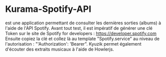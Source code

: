 # Kurama-Spotify-API

est une application permettant de consulter les dernières sorties (albums) à l'aide de l'API Spotify. Avant tout test, il est impératif de générer une clé Token sur le site de Spotify for developers : https://developer.spotify.com Ensuite copiez la clé et collez là au template "Spotify.service" au niveau de l'autorisation : "'Authorization': 'Bearer". Kyuzik permet également d'écouter des extraits musicaux à l'aide de Howlerjs.
